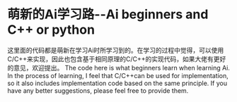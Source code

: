# 萌新的Ai学习路--Ai beginners and C++ or python
这里面的代码都是萌新在学习Ai时所学习到的。在学习的过程中觉得，可以使用C/C++来实现，因此也包含基于相同原理的C/C++的实现代码，如果大佬有更好的意见，欢迎提出。
The code here is what beginners learn when learning Ai. 
In the process of learning, I feel that C/C++can be used for implementation, so it also includes implementation code based on the same principle. 
If you have any better suggestions, please feel free to provide them.
